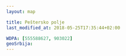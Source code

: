 ```yaml
---
layout: map

title: Peštersko polje
last_modified_at: 2018-05-25T17:35:44+02:00

WDPA: [555588627, 903022]
geoSrbija:
---
```

